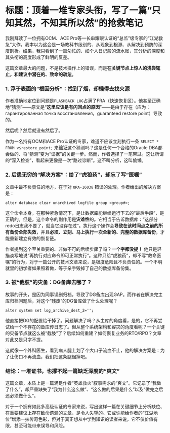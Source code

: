 # 标题：顶着一堆专家头衔，写了一篇“只知其然，不知其所以然”的抢救笔记

我刚拜读了一位拥有OCM、ACE Pro等一长串耀眼认证的“总监”级专家的“江湖救急”大作。我本以为这会是一场教科书级别的、从现象到根源、从解决到预防的深度剖析。结果，我只看到了一篇匆忙的、如个人日记般的流水账，其分析的深度和其头衔的高度形成了鲜明的反差。

这篇文章最大的问题，不是技术操作上的错误，而是**在关键节点上惊人的浅尝辄止，和建议中潜在的、致命的疏忽**。

### 1. 浮于表面的“根因分析”：找到了烟，却懒得去找火源

作者准确地定位到问题是`FLASHBACK LOG`占满了FRA（快速恢复区）。他甚至正确地“猜测”——原文是“**这里应该是有闪回点的原因**”——是由于存在（应为： гарантированная точка восстановления，guaranteed restore point）导致的。

然后呢？然后就没有然后了。

作为一名持有OCM和ACE Pro认证的专家，难道不应该立刻执行一条 `SELECT * FROM v$restore_point;` 来**验证**这个猜测吗？这是任何一个合格的Oracle DBA都会做的、将“猜测”变为“证据”的关键一步。然而，作者选择了一笔带过。这让所谓的“深入检查”，看起来更像是一次“路过诊断”。这不叫分析，这叫偷懒。

### 2. 后患无穷的“解决方案”：给了“虎狼药”，却忘了写“医嘱”

文章中最不负责任的地方，在于对 `ORA-16038` 错误的处理。作者给出的解决方案是：

`alter database clear unarchived logfile group <group#>;`

这个命令本身，在那种紧急情况下，是让数据库能继续运行下去的“最后手段”，是正确的。但是，这个命令的副作用是**灾难性**的。它相当于告诉数据库：“这部分redo日志我不要了，就当它没存在过”。执行这个操作会**导致在该时间点之前的所有备份全部失效**，并且**必须、立刻、马上执行一次全新的、完整的数据库备份**，才能重新建立有效的恢复链。

作者提到这个至关重要的、非做不可的后续步骤了吗？**一个字都没提！** 他只是轻描淡写地说“再执行对应命令即可正常执行”。这种只给“虎狼药”，却不写“救命医嘱”的行为，对于一篇公开的技术文章来说，是极度危险且不负责任的。一个不明就里的初学者如果照着做，等于亲手毁掉了自己的数据库备份集。

### 3. 被“截肢”的灾备：DG备库去哪了？

故事的开头，是因为同事误删归档，导致了DG备库出现GAP。而作者在解决完主库归档问题后，对这个“残废”的DG备库做了什么处理呢？

`alter system set log_archive_dest_2='';`

他直接把DG的配置给干掉了。问题解决了吗？从主库的角度看，是的，它不再尝试给一个不存在的备库传日志了。但从整个系统架构和容灾的角度看呢？一个关键的灾备节点就这么被“截肢”了？后续如何重建？如何恢复业务的RTO/RPO？文章对此又是只字不提。

这就像一个外科医生，看到病人腿上划了个大口子流血不止，他的解决方案是：为了让伤口不再流血，我们把这条腿锯掉吧。

### 结论：一堆证书，也撑不起一篇缺乏深度的“爽文”

这篇文章，本质上是一篇满足作者“英雄救火”叙事需求的“爽文”。它记录了“我做了什么”，却严重缺失了“我为什么这么做”、“这么做的后果是什么”以及“做完之后还必须做什么”。

对于一个拥有如此多高级认证的专家来说，写出这样一篇在关键细节上分析缺位、在重要建议上存在致命遗漏的文章，是令人失望的。它或许能给作者的“江湖地位”增添一抹传奇色彩，但对于真正想从中学到知识的读者来说，它不仅价值有限，甚至可能带来误导和风险。
